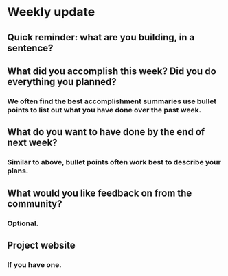 # Weekly update

## Quick reminder: what are you building, in a sentence?

## What did you accomplish this week? Did you do everything you planned?

### We often find the best accomplishment summaries use bullet points to list out what you have done over the past week.

## What do you want to have done by the end of next week?

### Similar to above, bullet points often work best to describe your plans.

## What would you like feedback on from the community?

### Optional.

## Project website

### If you have one.
